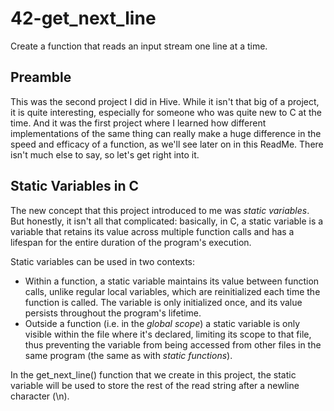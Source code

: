 # 42-get_next_line

Create a function that reads an input stream one line at a time.

## Preamble
This was the second project I did in Hive. While it isn't that big of a project, it is quite interesting, especially for someone who was quite new to C at the time. And it was the first project where I learned how different implementations of the same thing can really make a huge difference in the speed and efficacy of a function, as we'll see later on in this ReadMe. There isn't much else to say, so let's get right into it.

## Static Variables in C
The new concept that this project introduced to me was _static variables_. But honestly, it isn't all that complicated: basically, in C, a static variable is a variable that retains its value across multiple function calls and has a lifespan for the entire duration of the program's execution.

Static variables can be used in two contexts:
- Within a function, a static variable maintains its value between function calls, unlike regular local variables, which are reinitialized each time the function is called. The variable is only initialized once, and its value persists throughout the program's lifetime.
- Outside a function (i.e. in the _global scope_) a static variable is only visible within the file where it's declared, limiting its scope to that file, thus preventing the variable from being accessed from other files in the same program (the same as with _static functions_).

In the get_next_line() function that we create in this project, the static variable will be used to store the rest of the read string after a newline character (\n).
